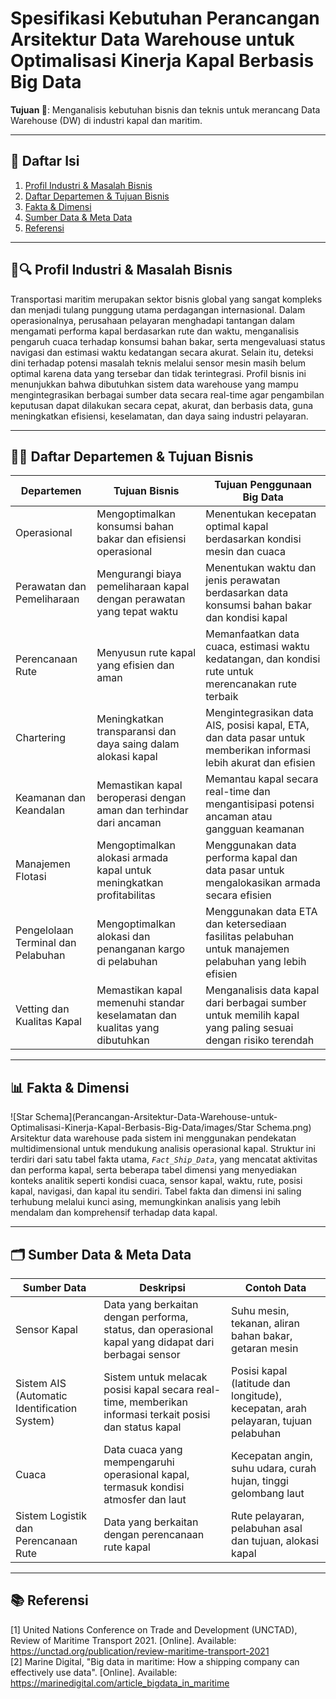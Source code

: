 # **Spesifikasi Kebutuhan Perancangan Arsitektur Data Warehouse untuk Optimalisasi Kinerja Kapal Berbasis Big Data**

**Tujuan 🎯**: Menganalisis kebutuhan bisnis dan teknis untuk merancang Data Warehouse (DW) di industri kapal dan maritim.

---
## **📃 Daftar Isi**
1. [Profil Industri & Masalah Bisnis](#-profil-industri--masalah-bisnis)
2. [Daftar Departemen & Tujuan Bisnis](#-daftar-departemen--tujuan-bisnis)
3. [Fakta & Dimensi](#-fakta--dimensi)
4. [Sumber Data & Meta Data](#%EF%B8%8F-sumber-data--meta-data)
5. [Referensi](#-referensi)

--- 
## **🚢🔍 Profil Industri & Masalah Bisnis**
Transportasi maritim merupakan sektor bisnis global yang sangat kompleks dan menjadi tulang punggung utama perdagangan internasional. Dalam operasionalnya, perusahaan pelayaran menghadapi tantangan dalam mengamati performa kapal berdasarkan rute dan waktu, menganalisis pengaruh cuaca terhadap konsumsi bahan bakar, serta mengevaluasi status navigasi dan estimasi waktu kedatangan secara akurat. Selain itu, deteksi dini terhadap potensi masalah teknis melalui sensor mesin masih belum optimal karena data yang tersebar dan tidak terintegrasi. Profil bisnis ini menunjukkan bahwa dibutuhkan sistem data warehouse yang mampu mengintegrasikan berbagai sumber data secara real-time agar pengambilan keputusan dapat dilakukan secara cepat, akurat, dan berbasis data, guna meningkatkan efisiensi, keselamatan, dan daya saing industri pelayaran.

---
## **🏢🎯 Daftar Departemen & Tujuan Bisnis**
|Departemen|Tujuan Bisnis|Tujuan Penggunaan Big Data|
|---|---|---|
|Operasional| Mengoptimalkan konsumsi bahan bakar dan efisiensi operasional |  Menentukan kecepatan optimal kapal berdasarkan kondisi mesin dan cuaca|
|Perawatan dan Pemeliharaan|Mengurangi biaya pemeliharaan kapal dengan perawatan yang tepat waktu|Menentukan waktu dan jenis perawatan berdasarkan data konsumsi bahan bakar dan kondisi kapal
|Perencanaan Rute|Menyusun rute kapal yang efisien dan aman|Memanfaatkan data cuaca, estimasi waktu kedatangan, dan kondisi rute untuk merencanakan rute terbaik|
|Chartering|Meningkatkan transparansi dan daya saing dalam alokasi kapal|Mengintegrasikan data AIS, posisi kapal, ETA, dan data pasar untuk memberikan informasi lebih akurat dan efisien|
|Keamanan dan Keandalan|Memastikan kapal beroperasi dengan aman dan terhindar dari ancaman|Memantau kapal secara real-time dan mengantisipasi potensi ancaman atau gangguan keamanan|
|Manajemen Flotasi|Mengoptimalkan alokasi armada kapal untuk meningkatkan profitabilitas|Menggunakan data performa kapal dan data pasar untuk mengalokasikan armada secara efisien|
|Pengelolaan Terminal dan Pelabuhan|Mengoptimalkan alokasi dan penanganan kargo di pelabuhan|Menggunakan data ETA dan ketersediaan fasilitas pelabuhan untuk manajemen pelabuhan yang lebih efisien|
|Vetting dan Kualitas Kapal|Memastikan kapal memenuhi standar keselamatan dan kualitas yang dibutuhkan|Menganalisis data kapal dari berbagai sumber untuk memilih kapal yang paling sesuai dengan risiko terendah|

---
## **📊 Fakta & Dimensi**
![Star Schema](Perancangan-Arsitektur-Data-Warehouse-untuk-Optimalisasi-Kinerja-Kapal-Berbasis-Big-Data/images/Star Schema.png)
Arsitektur data warehouse pada sistem ini menggunakan pendekatan multidimensional untuk mendukung analisis operasional kapal. Struktur ini terdiri dari satu tabel fakta utama, *`Fact_Ship_Data`*, yang mencatat aktivitas dan performa kapal, serta beberapa tabel dimensi yang menyediakan konteks analitik seperti kondisi cuaca, sensor kapal, waktu, rute, posisi kapal, navigasi, dan kapal itu sendiri. Tabel fakta dan dimensi ini saling terhubung melalui kunci asing, memungkinkan analisis yang lebih mendalam dan komprehensif terhadap data kapal.

---

## **🗂️ Sumber Data & Meta Data**
|Sumber Data|Deskripsi|Contoh Data|
|---|---|---|
|Sensor Kapal|Data yang berkaitan dengan performa, status, dan operasional kapal yang didapat dari berbagai sensor|Suhu mesin, tekanan, aliran bahan bakar, getaran mesin|
|Sistem AIS (Automatic Identification System)|Sistem untuk melacak posisi kapal secara real-time, memberikan informasi terkait posisi dan status kapal|Posisi kapal (latitude dan longitude), kecepatan, arah pelayaran, tujuan pelabuhan|
|Cuaca|Data cuaca yang mempengaruhi operasional kapal, termasuk kondisi atmosfer dan laut|Kecepatan angin, suhu udara, curah hujan, tinggi gelombang laut|
|Sistem Logistik dan Perencanaan Rute|Data yang berkaitan dengan perencanaan rute kapal|Rute pelayaran, pelabuhan asal dan tujuan, alokasi kapal|

---
## **📚 Referensi**
[1] United Nations Conference on Trade and Development (UNCTAD), Review of Maritime Transport 2021. [Online]. Available: https://unctad.org/publication/review-maritime-transport-2021 \
[2] Marine Digital, "Big data in maritime: How a shipping company can effectively use data". [Online]. Available: https://marinedigital.com/article_bigdata_in_maritime
